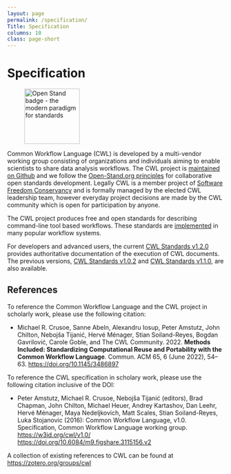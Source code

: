 ```yaml
---
layout: page
permalink: /specification/
Title: Specification
columns: 10
class: page-short
---
```


# Specification

<figure class="float-right"><a href="https://open-stand.org/about-us/principles" class="open-stand"><picture><source srcset="https://github.com/common-workflow-language/cwl-website/raw/main/openstand-128x128-blue.webp" type="image/webp"><img src="./Common Workflow Language_files/openstand-128x128-blue.png" alt="Open Stand badge - the modern paradigm for standards" width="128" height="128"></picture></a></figure>

Common Workflow Language (CWL) is developed by a multi-vendor working group consisting of organizations and individuals aiming to enable scientists to share data analysis workflows. The CWL project is [maintained on Github](https://github.com/common-workflow-language/) and we follow the [Open-Stand.org principles](https://open-stand.org/about-us/principles/) for collaborative open standards development. Legally CWL is a member project of [Software Freedom Conservancy](https://sfconservancy.org/) and is formally managed by the elected CWL leadership team, however everyday project decisions are made by the CWL community which is open for participation by anyone.

The CWL project produces free and open standards for describing command-line tool based workflows. These standards are [implemented](/implementations/) in many popular workflow systems.

For developers and advanced users, the current [CWL Standards v1.2.0](https://www.commonwl.org/v1.2/) provides authoritative documentation of the execution of CWL documents. The previous versions, [CWL Standards v1.0.2](https://www.commonwl.org/v1.0/) and [CWL Standards v1.1.0](https://www.commonwl.org/v1.1/), are also available.

## References

To reference the Common Workflow Language and the CWL project in scholarly work, please use the following citation:

* Michael R. Crusoe, Sanne Abeln, Alexandru Iosup, Peter Amstutz, John Chilton, Nebojša Tijanić, Hervé Ménager, Stian Soiland-Reyes, Bogdan Gavrilović, Carole Goble, and The CWL Community. 2022. **Methods Included: Standardizing Computational Reuse and Portability with the Common Workflow Language**. Commun. ACM 65, 6 (June 2022), 54–63. https://doi.org/10.1145/3486897

To reference the CWL specification in scholary work, please use the following citation inclusive of the DOI:

* Peter Amstutz, Michael R. Crusoe, Nebojša Tijanić (editors), Brad Chapman, John Chilton, Michael Heuer, Andrey Kartashov, Dan Leehr, Hervé Ménager, Maya Nedeljkovich, Matt Scales, Stian Soiland-Reyes, Luka Stojanovic (2016):
Common Workflow Language, v1.0.
Specification, Common Workflow Language working group. <https://w3id.org/cwl/v1.0/> <https://doi.org/10.6084/m9.figshare.3115156.v2>

A collection of existing references to CWL can be found at <https://zotero.org/groups/cwl>
